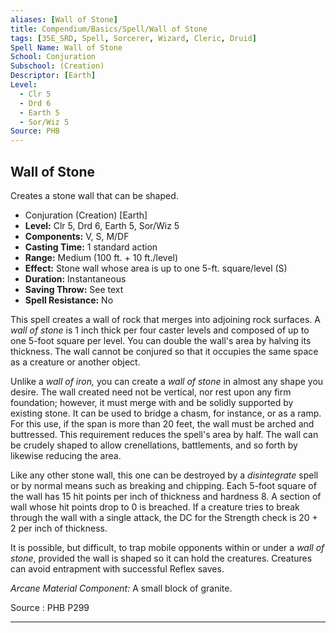 ```yaml
---
aliases: [Wall of Stone]
title: Compendium/Basics/Spell/Wall of Stone
tags: [35E_SRD, Spell, Sorcerer, Wizard, Cleric, Druid]
Spell Name: Wall of Stone
School: Conjuration
Subschool: (Creation)
Descriptor: [Earth]
Level:
  - Clr 5
  - Drd 6
  - Earth 5
  - Sor/Wiz 5
Source: PHB
---
```



## Wall of Stone

Creates a stone wall that can be shaped.

*   Conjuration (Creation) [Earth]
*   **Level:** Clr 5, Drd 6, Earth 5, Sor/Wiz 5
*   **Components:** V, S, M/DF
*   **Casting Time:** 1 standard action
*   **Range:** Medium (100 ft. + 10 ft./level)
*   **Effect:** Stone wall whose area is up to one 5-ft. square/level (S)
*   **Duration:** Instantaneous
*   **Saving Throw:** See text
*   **Spell Resistance:** No

<p>This spell creates a wall of rock that merges into adjoining rock surfaces. A <i>wall of stone</i> is 1 inch thick per four caster levels and composed of up to one 5-foot square per level. You can double the wall's area by halving its thickness. The wall cannot be conjured so that it occupies the same space as a creature or another object.</p><p>Unlike a <i>wall of iron,</i> you can create a <i>wall of stone</i> in almost any shape you desire. The wall created need not be vertical, nor rest upon any firm foundation; however, it must merge with and be solidly supported by existing stone. It can be used to bridge a chasm, for instance, or as a ramp. For this use, if the span is more than 20 feet, the wall must be arched and buttressed. This requirement reduces the spell's area by half. The wall can be crudely shaped to allow crenellations, battlements, and so forth by likewise reducing the area.</p><p>Like any other stone wall, this one can be destroyed by a <i>disintegrate</i> spell or by normal means such as breaking and chipping. Each 5-foot square of the wall has 15 hit points per inch of thickness and hardness 8. A section of wall whose hit points drop to 0 is breached. If a creature tries to break through the wall with a single attack, the DC for the Strength check is 20 + 2 per inch of thickness.</p><p>It is possible, but difficult, to trap mobile opponents within or under a <i>wall of stone</i>, provided the wall is shaped so it can hold the creatures. Creatures can avoid entrapment with successful Reflex saves.</p><p><i>Arcane Material Component:</i> A small block of granite.</p>

Source : PHB P299

---
